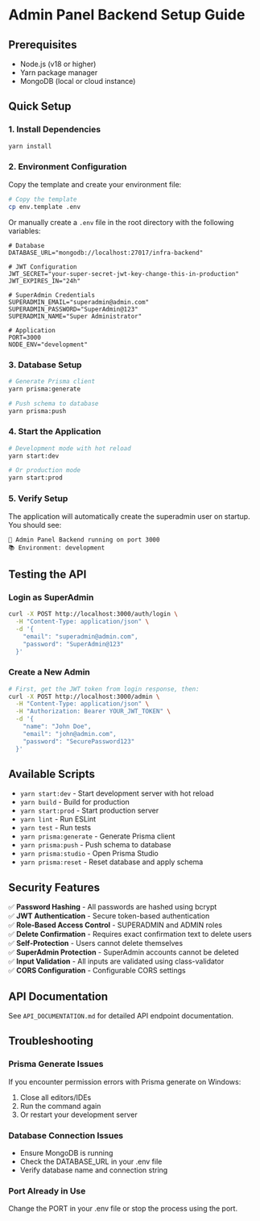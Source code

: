 # Admin Panel Backend Setup Guide

## Prerequisites

- Node.js (v18 or higher)
- Yarn package manager
- MongoDB (local or cloud instance)

## Quick Setup

### 1. Install Dependencies
```bash
yarn install
```

### 2. Environment Configuration
Copy the template and create your environment file:

```bash
# Copy the template
cp env.template .env
```

Or manually create a `.env` file in the root directory with the following variables:

```env
# Database
DATABASE_URL="mongodb://localhost:27017/infra-backend"

# JWT Configuration
JWT_SECRET="your-super-secret-jwt-key-change-this-in-production"
JWT_EXPIRES_IN="24h"

# SuperAdmin Credentials
SUPERADMIN_EMAIL="superadmin@admin.com"
SUPERADMIN_PASSWORD="SuperAdmin@123"
SUPERADMIN_NAME="Super Administrator"

# Application
PORT=3000
NODE_ENV="development"
```

### 3. Database Setup
```bash
# Generate Prisma client
yarn prisma:generate

# Push schema to database
yarn prisma:push
```

### 4. Start the Application
```bash
# Development mode with hot reload
yarn start:dev

# Or production mode
yarn start:prod
```

### 5. Verify Setup
The application will automatically create the superadmin user on startup. You should see:
```
🚀 Admin Panel Backend running on port 3000
📚 Environment: development
```

## Testing the API

### Login as SuperAdmin
```bash
curl -X POST http://localhost:3000/auth/login \
  -H "Content-Type: application/json" \
  -d '{
    "email": "superadmin@admin.com",
    "password": "SuperAdmin@123"
  }'
```

### Create a New Admin
```bash
# First, get the JWT token from login response, then:
curl -X POST http://localhost:3000/admin \
  -H "Content-Type: application/json" \
  -H "Authorization: Bearer YOUR_JWT_TOKEN" \
  -d '{
    "name": "John Doe",
    "email": "john@admin.com",
    "password": "SecurePassword123"
  }'
```

## Available Scripts

- `yarn start:dev` - Start development server with hot reload
- `yarn build` - Build for production
- `yarn start:prod` - Start production server
- `yarn lint` - Run ESLint
- `yarn test` - Run tests
- `yarn prisma:generate` - Generate Prisma client
- `yarn prisma:push` - Push schema to database
- `yarn prisma:studio` - Open Prisma Studio
- `yarn prisma:reset` - Reset database and apply schema

## Security Features

✅ **Password Hashing** - All passwords are hashed using bcrypt  
✅ **JWT Authentication** - Secure token-based authentication  
✅ **Role-Based Access Control** - SUPERADMIN and ADMIN roles  
✅ **Delete Confirmation** - Requires exact confirmation text to delete users  
✅ **Self-Protection** - Users cannot delete themselves  
✅ **SuperAdmin Protection** - SuperAdmin accounts cannot be deleted  
✅ **Input Validation** - All inputs are validated using class-validator  
✅ **CORS Configuration** - Configurable CORS settings  

## API Documentation

See `API_DOCUMENTATION.md` for detailed API endpoint documentation.

## Troubleshooting

### Prisma Generate Issues
If you encounter permission errors with Prisma generate on Windows:
1. Close all editors/IDEs
2. Run the command again
3. Or restart your development server

### Database Connection Issues
- Ensure MongoDB is running
- Check the DATABASE_URL in your .env file
- Verify database name and connection string

### Port Already in Use
Change the PORT in your .env file or stop the process using the port.
